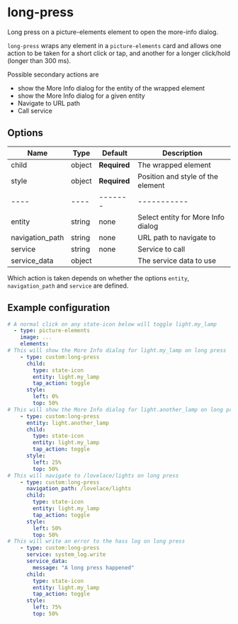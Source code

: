 # long-press

Long press on a picture-elements element to open the more-info dialog.

`long-press` wraps any element in a `picture-elements` card and allows one
action to be taken for a short click or tap, and another for a longer
click/hold (longer than 300 ms).

Possible secondary actions are

- show the More Info dialog for the entity of the wrapped element
- show the More Info dialog for a given entity
- Navigate to URL path
- Call service

## Options

| Name | Type | Default | Description
| ---- | ---- | ------- | -----------
| child | object | **Required** | The wrapped element
| style | object | **Required** | Position and style of the element
| ---- | ---- | ------- | -----------
| entity | string | none | Select entity for More Info dialog
| navigation\_path | string | none | URL path to navigate to
| service | string | none | Service to call
| service\_data | object |   | The service data to use


Which action is taken depends on whether the options `entity`,
`navigation_path` and `service` are defined.

## Example configuration

```yaml
# A normal click on any state-icon below will toggle light.my_lamp
  - type: picture-elements
    image: ...
    elements:
# This will show the More Info dialog for light.my_lamp on long press
    - type: custom:long-press
      child:
        type: state-icon
        entity: light.my_lamp
        tap_action: toggle
      style:
        left: 0%
        top: 50%
# This will show the More Info dialog for light.another_lamp on long press
    - type: custom:long-press
      entity: light.another_lamp
      child:
        type: state-icon
        entity: light.my_lamp
        tap_action: toggle
      style:
        left: 25%
        top: 50%
# This will navigate to /lovelace/lights on long press
    - type: custom:long-press
      navigation_path: /lovelace/lights
      child:
        type: state-icon
        entity: light.my_lamp
        tap_action: toggle
      style:
        left: 50%
        top: 50%
# This will write an error to the hass log on long press
    - type: custom:long-press
      service: system_log.write
      service_data:
        message: "A long press happened"
      child:
        type: state-icon
        entity: light.my_lamp
        tap_action: toggle
      style:
        left: 75%
        top: 50%
```
